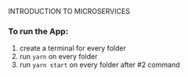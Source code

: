 INTRODUCTION TO MICROSERVICES



### To run the App: 

1. create a terminal for every folder
2. run ```yarn``` on every folder
3. run ```yarn start``` on every folder after #2 command



